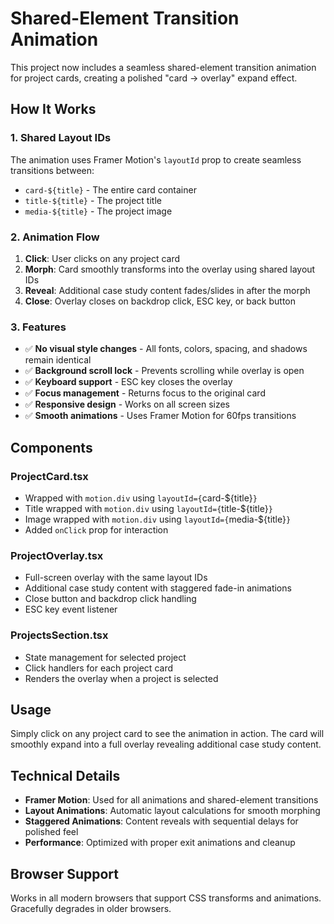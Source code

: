 # Shared-Element Transition Animation

This project now includes a seamless shared-element transition animation for project cards, creating a polished "card → overlay" expand effect.

## How It Works

### 1. Shared Layout IDs
The animation uses Framer Motion's `layoutId` prop to create seamless transitions between:
- `card-${title}` - The entire card container
- `title-${title}` - The project title
- `media-${title}` - The project image

### 2. Animation Flow
1. **Click**: User clicks on any project card
2. **Morph**: Card smoothly transforms into the overlay using shared layout IDs
3. **Reveal**: Additional case study content fades/slides in after the morph
4. **Close**: Overlay closes on backdrop click, ESC key, or back button

### 3. Features
- ✅ **No visual style changes** - All fonts, colors, spacing, and shadows remain identical
- ✅ **Background scroll lock** - Prevents scrolling while overlay is open
- ✅ **Keyboard support** - ESC key closes the overlay
- ✅ **Focus management** - Returns focus to the original card
- ✅ **Responsive design** - Works on all screen sizes
- ✅ **Smooth animations** - Uses Framer Motion for 60fps transitions

## Components

### ProjectCard.tsx
- Wrapped with `motion.div` using `layoutId={`card-${title}`}`
- Title wrapped with `motion.div` using `layoutId={`title-${title}`}`
- Image wrapped with `motion.div` using `layoutId={`media-${title}`}`
- Added `onClick` prop for interaction

### ProjectOverlay.tsx
- Full-screen overlay with the same layout IDs
- Additional case study content with staggered fade-in animations
- Close button and backdrop click handling
- ESC key event listener

### ProjectsSection.tsx
- State management for selected project
- Click handlers for each project card
- Renders the overlay when a project is selected

## Usage

Simply click on any project card to see the animation in action. The card will smoothly expand into a full overlay revealing additional case study content.

## Technical Details

- **Framer Motion**: Used for all animations and shared-element transitions
- **Layout Animations**: Automatic layout calculations for smooth morphing
- **Staggered Animations**: Content reveals with sequential delays for polished feel
- **Performance**: Optimized with proper exit animations and cleanup

## Browser Support

Works in all modern browsers that support CSS transforms and animations. Gracefully degrades in older browsers.
